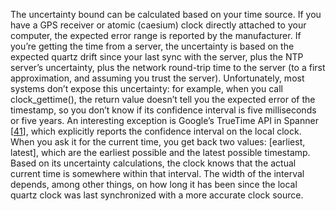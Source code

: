 
The uncertainty bound can be calculated based on your time source. If you have a GPS receiver or
atomic (caesium) clock directly attached to your computer, the expected error range is reported by
the manufacturer. If you’re getting the time from a server, the uncertainty is based on the expected
quartz drift since your last sync with the server, plus the NTP server’s uncertainty, plus the
network round-trip time to the server (to a first approximation, and assuming you trust the server). Unfortunately, most systems don’t expose this uncertainty: for example, when you call
clock_gettime(), the return value doesn’t tell you the expected error of the timestamp, so you
don’t know if its confidence interval is five milliseconds or five years. 
An interesting exception is Google’s TrueTime API in Spanner
[[41](ch08.html#Corbett2012uz_ch8)], which explicitly reports the
confidence interval on the local clock. When you ask it for the current time, you get back two
values: [earliest, latest], which are the earliest possible and the latest possible
timestamp. Based on its uncertainty calculations, the clock knows that the actual current time is
somewhere within that interval. The width of the interval depends, among other things, on how long
it has been since the local quartz clock was last synchronized with a more accurate clock source.